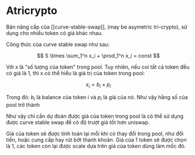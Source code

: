 # Atricrypto
 
Bản nâng cấp của [[curve-stable-swap]], (may be asymetric tri-crypto), sử dụng cho nhiều token có giá khác nhau.

Công thức của curve stable swap như sau:

$$
S \times \sum_1^n x_i + \prod_1^n x_i = const
$$

Với x là "số lượng của token" trong pool. Tuy nhiên, nếu coi tất cả token đều có giá là 1, thì x có thể hiểu là giá trị của token trong pool:

$$
x_i = b_i \times p_i
$$

Trong đó: $b_i$ là balance của token i và $p_i$ là giá của nó. Như vậy hằng số của pool trở thành

Như vậy chỉ cần dự đoán được giá của token trong pool là có thể sử dụng được curve stable swap để có độ trượt giá tốt hơn uniswap.

Giá của token sẽ được tính toán lại mỗi khi có thay đổi trong pool, như đổi tiền, hoặc cung cấp hay rút bớt thanh khoản. Giá của 1 token sẽ được chọn là 1, các token còn lại được scale dựa trên giá của token dùng làm mốc đó.
